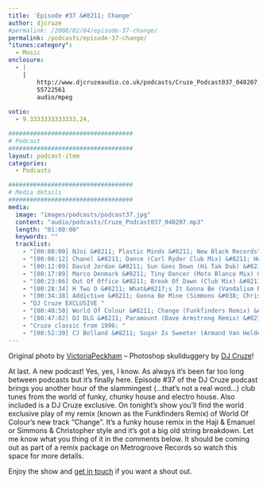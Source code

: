 ```yaml
---
title: 'Episode #37 &#8211; Change'
author: djcruze
#permalink: /2008/02/04/episode-37-change/
permalink: /podcasts/episode-37-change/
"itunes:category":
  - Music
enclosure:
  - |
    |
        http://www.djcruzeaudio.co.uk/podcasts/Cruze_Podcast037_040207.mp3
        55722561
        audio/mpeg
        
votio:
  - 9.3333333333333,24,

###################################
# Podcast
###################################
layout: podcast-item
categories:
  - Podcasts

###################################
# Media details
###################################
media:
  image: "images/podcasts/podcast37.jpg"
  content: "audio/podcasts/Cruze_Podcast037_040207.mp3"
  length: "01:00:00"
  keywords: ""
  tracklist:
    - "[00:00:00] NJoi &#8211; Plastic Minds &#8211; New Black Records"
    - "[00:06:12] Chanel &#8211; Dance (Carl Ryder Club Mix) &#8211; Hed Kandi"
    - "[00:12:09] David Jordan &#8211; Sun Goes Down (Hi Tak Dub) &#8211; White"
    - "[00:17:09] Marco Denmark &#8211; Tiny Dancer (Moto Blanco Mix) &#8211; 3 Beat Blue"
    - "[00:23:06] Out Of Office &#8211; Break Of Dawn (Club Mix) &#8211; Frenetic"
    - "[00:28:34] H Two O &#8211; What&#8217;s It Gonna Be (Vandalism Remix) &#8211; Ministry Of Sound"
    - "[00:34:38] Addictive &#8211; Gonna Be Mine (Simmons &#038; Christopher Remix) &#8211; Gusto"
    - "DJ Cruze EXCLUSIVE "
    - "[00:40:50] World Of Colour &#8211; Change (Funkfinders Remix) &#8211; Metrogroove Records"
    - "[00:47:02] DJ DLG &#8211; Paramount (Dave Armstrong Remix) &#8211; Huge Records"
    - "Cruze classic from 1996: "
    - "[00:52:30] CJ Bolland &#8211; Sugar Is Sweeter (Armand Van Helden&#8217;s Drum &#8216;n&#8217; Bass Mix) &#8211; FFRR"
---
```


Original photo by [ VictoriaPeckham][1] &#8211; Photoshop skullduggery by [DJ Cruze][2]!

At last. A new podcast! Yes, yes, I know. As always it&#8217;s been far too long between podcasts but it&#8217;s finally here. Episode #37 of the DJ Cruze podcast brings you another hour of the slammingest (&#8230;that&#8217;s not a real word&#8230;) club tunes from the world of funky, chunky house and electro house. Also included is a DJ Cruze exclusive. On tonight&#8217;s show you&#8217;ll find the world exclusive play of my remix (known as the Funkfinders Remix) of World Of Colour&#8217;s new track &#8220;Change&#8221;. It&#8217;s a funky house remix in the Haji &#038; Emanuel or Simmons &#038; Christopher style and it&#8217;s got a big old string breakdown. Let me know what you thing of it in the comments below. It should be coming out as part of a remix package on Metrogroove Records so watch this space for more details.

Enjoy the show and [get in touch][3] if you want a shout out.

 [1]: http://www.flickr.com/photos/victoriapeckham/1346099385/
 [2]: http://www.djcruze.co.uk/
 [3]: /cms/contact/
 [4]: http://www.djcruze.co.uk/cms/wp-content/DownloadButton.gif
 [5]: http://www.djcruzeaudio.co.uk/podcasts/Cruze_Podcast037_040207.mp3
